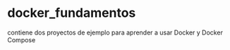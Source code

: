 # docker_fundamentos
contiene dos proyectos de ejemplo para aprender a usar Docker y Docker Compose
